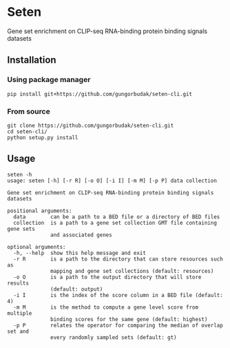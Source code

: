 # Seten

Gene set enrichment on CLIP-seq RNA-binding protein binding signals datasets

## Installation

### Using package manager

    pip install git+https://github.com/gungorbudak/seten-cli.git

### From source

    git clone https://github.com/gungorbudak/seten-cli.git
    cd seten-cli/
    python setup.py install

## Usage

    seten -h
    usage: seten [-h] [-r R] [-o O] [-i I] [-m M] [-p P] data collection

    Gene set enrichment on CLIP-seq RNA-binding protein binding signals datasets

    positional arguments:
      data        can be a path to a BED file or a directory of BED files
      collection  is a path to a gene set collection GMT file containing gene sets
                  and associated genes

    optional arguments:
      -h, --help  show this help message and exit
      -r R        is a path to the directory that can store resources such as
                  mapping and gene set collections (default: resources)
      -o O        is a path to the output directory that will store results
                  (default: output)
      -i I        is the index of the score column in a BED file (default: 4)
      -m M        is the method to compute a gene level score from multiple
                  binding scores for the same gene (default: highest)
      -p P        relates the operator for comparing the median of overlap set and
                  every randomly sampled sets (default: gt)
